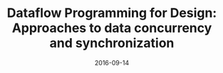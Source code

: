 ---
layout: post
published: false
group: research
title:  "Dataflow Programming for Design: Approaches to data concurrency and synchronization"
authors: Mohanty, A, Janssen, P and Chen, KW (2018)
details: Computer-Aided Architectural Design (CAAD) Futures 2019, June 26-29, 2019, Daejeon, South Korea,  pp. (submitted).
abstract: 
date:   2016-09-14
projecturl: ''
---